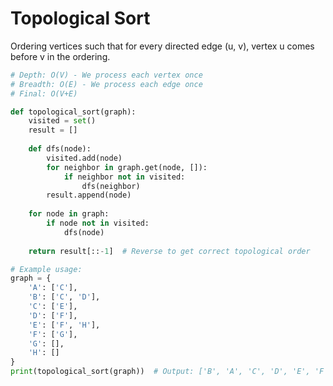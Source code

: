 # Topological Sort

Ordering vertices such that for every directed edge (u, v), vertex u comes before v in the ordering.

```python
# Depth: O(V) - We process each vertex once
# Breadth: O(E) - We process each edge once
# Final: O(V+E)

def topological_sort(graph):
    visited = set()
    result = []
    
    def dfs(node):
        visited.add(node)
        for neighbor in graph.get(node, []):
            if neighbor not in visited:
                dfs(neighbor)
        result.append(node)
    
    for node in graph:
        if node not in visited:
            dfs(node)
    
    return result[::-1]  # Reverse to get correct topological order

# Example usage:
graph = {
    'A': ['C'],
    'B': ['C', 'D'],
    'C': ['E'],
    'D': ['F'],
    'E': ['F', 'H'],
    'F': ['G'],
    'G': [],
    'H': []
}
print(topological_sort(graph))  # Output: ['B', 'A', 'C', 'D', 'E', 'F', 'H', 'G']
```
